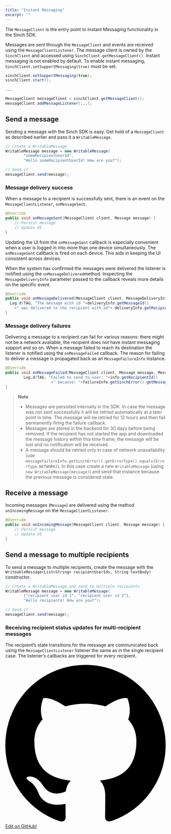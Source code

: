 ```yaml
---
title: "Instant Messaging"
excerpt: ""
---
```

The `MessageClient` is the entry point to Instant Messaging functionality in the Sinch SDK.

Messages are sent through the `MessageClient` and events are received using the `MessageClientListener`. The message client is owned by the `SinchClient` and accessed using `SinchClient.getMessageClient()`. Instant messaging is not enabled by default. To enable instant messaging, `SinchClient.setSupportMessaging(true)` must be set.
```java
sinchClient.setSupportMessaging(true);
sinchClient.start();

...

MessageClient messageClient = sinchClient.getMessageClient();
messageClient.addMessageListener(...);
```


## Send a message

Sending a message with the Sinch SDK is easy. Get hold of a `MessageClient` as described earlier and pass it a `WritableMessage`.
```java
// Create a WritableMessage
WritableMessage message = new WritableMessage(
        "someRecipientUserId",
        "Hello someRecipientUserId! How are you?"); 

// Send it
messageClient.send(message);
```


### Message delivery success

When a message to a recipient is successfully sent, there is an event on the `MessageClientListener`, `onMessageSent`.
```java
@Override
public void onMessageSent(MessageClient client, Message message) {
    // Persist message
    // Update UI
}
```


Updating the UI from the `onMessageSent` callback is especially convenient when a user is logged in into more than one device simultaneously. The `onMessageSent` callback is fired on each device. This aids in keeping the UI consistent across devices.

When the system has confirmed the messages were delivered the listener is notified using the `onMessageDelivered`method. Inspecting the `MessageDeliveryInfo` parameter passed to the callback reveals more details on the specific event.
```java
@Override
public void onMessageDelivered(MessageClient client, MessageDeliveryInfo deliveryInfo) {
  Log.d(TAG, "The message with id "+deliveryInfo.getMessageId()
    +" was delivered to the recipient with id"+ deliveryInfo.getRecipientId());
}
```


### Message delivery failures

Delivering a message to a recipient can fail for various reasons: there might not be a network available, the recipient does not have instant messaging support and so on. When a message failed to reach its destination the listener is notified using the `onMessageFailed` callback. The reason for failing to deliver a message is propagated back as an `MessageFailureInfo` instance.
```java
@Override
public void onMessageFailed(MessageClient client, Message message, MessageFailureInfo failureInfo) {
        Log.d(TAG, "Failed to send to user: "+info.getRecipientId()
                    +" because: "+failureInfo.getSinchError().getMessage());
}
```




> **Note**    
>
> - Messages are persisted internally in the SDK. In case the message was not sent successfully it will be retried automatically at a later point in time. The message will be retried for 12 hours and then fail permanently firing the failure callback.
> - Messages are stored in the backend for 30 days before being removed. If the recipient has not started the app and downloaded the message history within this time frame, the message will be lost and no notification will be received.
> - A message should be retried only in case of network unavailability (use `messageFailureInfo.getSinchError().getErrorType().equals(ErrorType.NETWORK)`). In this case create a new `WritableMessage` (using `new WritableMessage(message)`) and send that instance because the previous message is considered stale.

## Receive a message

Incoming messages (`Message`) are delivered using the method `onIncomingMessage` on the `MessageClientListener`.
```java
@Override
public void onIncomingMessage(MessageClient client, Message message) {
    // Persist message
    // Update UI
}
```


## Send a message to multiple recipients

To send a message to multiple recipients, create the message with the `WriteableMessage(List<String> recipientUserIds, String textBody)` constructor.
```java
// Create a WritableMessage and send to multiple recipients
WritableMessage message = new WritableMessage(
        {"recipient user id 1", "recipient user id 2"},
        "Hello recipients! How are you?");  

// Send it
messageClient.send(message);
```


### Receiving recipient status updates for multi-recipient messages

The recipient’s state transitions for the message are communicated back using the `MessageClientListener` listener the same as in the single recipient case. The listener’s callbacks are triggered for every recipient.

<a class="gitbutton pill" target="_blank" href="https://github.com/sinch/docs/blob/master/docs/video/video-for-android/video-android-instant-messaging.md">
                        <span class="icon medium">
                            <svg xmlns="http://www.w3.org/2000/svg" role="img" viewBox="0 0 24 24"><title>GitHub icon</title><path d="M 12 0.297 c -6.63 0 -12 5.373 -12 12 c 0 5.303 3.438 9.8 8.205 11.385 c 0.6 0.113 0.82 -0.258 0.82 -0.577 c 0 -0.285 -0.01 -1.04 -0.015 -2.04 c -3.338 0.724 -4.042 -1.61 -4.042 -1.61 C 4.422 18.07 3.633 17.7 3.633 17.7 c -1.087 -0.744 0.084 -0.729 0.084 -0.729 c 1.205 0.084 1.838 1.236 1.838 1.236 c 1.07 1.835 2.809 1.305 3.495 0.998 c 0.108 -0.776 0.417 -1.305 0.76 -1.605 c -2.665 -0.3 -5.466 -1.332 -5.466 -5.93 c 0 -1.31 0.465 -2.38 1.235 -3.22 c -0.135 -0.303 -0.54 -1.523 0.105 -3.176 c 0 0 1.005 -0.322 3.3 1.23 c 0.96 -0.267 1.98 -0.399 3 -0.405 c 1.02 0.006 2.04 0.138 3 0.405 c 2.28 -1.552 3.285 -1.23 3.285 -1.23 c 0.645 1.653 0.24 2.873 0.12 3.176 c 0.765 0.84 1.23 1.91 1.23 3.22 c 0 4.61 -2.805 5.625 -5.475 5.92 c 0.42 0.36 0.81 1.096 0.81 2.22 c 0 1.606 -0.015 2.896 -0.015 3.286 c 0 0.315 0.21 0.69 0.825 0.57 C 20.565 22.092 24 17.592 24 12.297 c 0 -6.627 -5.373 -12 -12 -12" /></svg>
                        </span>
                        Edit on GitHub!</a>